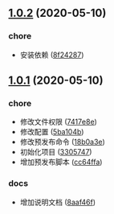 ## [1.0.2](https://github.com/chenshengshui/happy-music/compare/v1.0.1...v1.0.2) (2020-05-10)


### chore

* 安装依赖 ([8f24287](https://github.com/chenshengshui/happy-music/commit/8f24287177fecb757d9860102199a0c9c998ae16))



## [1.0.1](https://github.com/chenshengshui/happy-music/compare/3305747cdeea18513a38e06e9914bc514048d4b6...v1.0.1) (2020-05-10)


### chore

* 修改文件权限 ([7417e8e](https://github.com/chenshengshui/happy-music/commit/7417e8e04f9f35921ac09a7da6fa068ab72dc15f))
* 修改配置 ([5ba104b](https://github.com/chenshengshui/happy-music/commit/5ba104b55e5bf14eafd66e23836d3e87f0caa8aa))
* 修改预发布命令 ([18b0a3e](https://github.com/chenshengshui/happy-music/commit/18b0a3e3a6cd4bc725d402a20f0d669b47347c99))
* 初始化项目 ([3305747](https://github.com/chenshengshui/happy-music/commit/3305747cdeea18513a38e06e9914bc514048d4b6))
* 增加预发布脚本 ([cc64ffa](https://github.com/chenshengshui/happy-music/commit/cc64ffa706f519e560fa5a41c157a4554a5596d1))

### docs

* 增加说明文档 ([8aaf46f](https://github.com/chenshengshui/happy-music/commit/8aaf46f0b747ede19f3e48e7bcd97ebc15b748a0))



